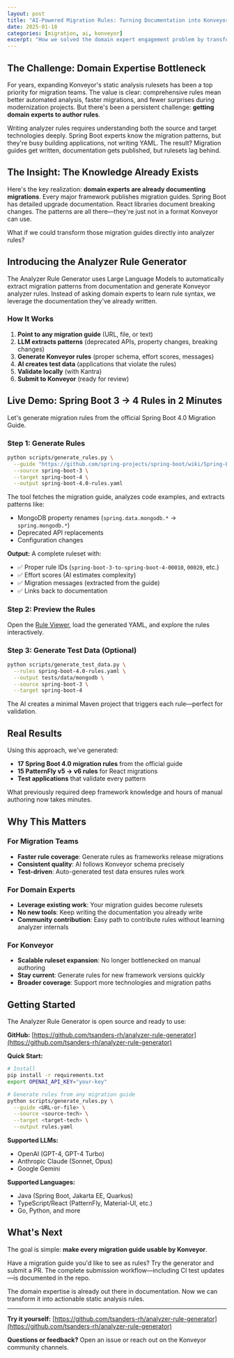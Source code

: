```yaml
---
layout: post
title: "AI-Powered Migration Rules: Turning Documentation into Konveyor Rulesets"
date: 2025-01-18
categories: [migration, ai, konveyor]
excerpt: "How we solved the domain expert engagement problem by transforming migration guides into analyzer rules"
---
```


## The Challenge: Domain Expertise Bottleneck

For years, expanding Konveyor's static analysis rulesets has been a top priority for migration teams. The value is clear: comprehensive rules mean better automated analysis, faster migrations, and fewer surprises during modernization projects. But there's been a persistent challenge: **getting domain experts to author rules**.

Writing analyzer rules requires understanding both the source and target technologies deeply. Spring Boot experts know the migration patterns, but they're busy building applications, not writing YAML. The result? Migration guides get written, documentation gets published, but rulesets lag behind.

## The Insight: The Knowledge Already Exists

Here's the key realization: **domain experts are already documenting migrations**. Every major framework publishes migration guides. Spring Boot has detailed upgrade documentation. React libraries document breaking changes. The patterns are all there—they're just not in a format Konveyor can use.

What if we could transform those migration guides directly into analyzer rules?

## Introducing the Analyzer Rule Generator

The Analyzer Rule Generator uses Large Language Models to automatically extract migration patterns from documentation and generate Konveyor analyzer rules. Instead of asking domain experts to learn rule syntax, we leverage the documentation they've already written.

### How It Works

1. **Point to any migration guide** (URL, file, or text)
2. **LLM extracts patterns** (deprecated APIs, property changes, breaking changes)
3. **Generate Konveyor rules** (proper schema, effort scores, messages)
4. **AI creates test data** (applications that violate the rules)
5. **Validate locally** (with Kantra)
6. **Submit to Konveyor** (ready for review)

## Live Demo: Spring Boot 3 → 4 Rules in 2 Minutes

Let's generate migration rules from the official Spring Boot 4.0 Migration Guide.

### Step 1: Generate Rules

```bash
python scripts/generate_rules.py \
  --guide "https://github.com/spring-projects/spring-boot/wiki/Spring-Boot-4.0-Migration-Guide" \
  --source spring-boot-3 \
  --target spring-boot-4 \
  --output spring-boot-4.0-rules.yaml
```

The tool fetches the migration guide, analyzes code examples, and extracts patterns like:
- MongoDB property renames (`spring.data.mongodb.*` → `spring.mongodb.*`)
- Deprecated API replacements
- Configuration changes

**Output:** A complete ruleset with:
- ✅ Proper rule IDs (`spring-boot-3-to-spring-boot-4-00010`, `00020`, etc.)
- ✅ Effort scores (AI estimates complexity)
- ✅ Migration messages (extracted from the guide)
- ✅ Links back to documentation

### Step 2: Preview the Rules

Open the [Rule Viewer](https://tsanders-rh.github.io/analyzer-rule-generator/rule-viewer.html), load the generated YAML, and explore the rules interactively.

### Step 3: Generate Test Data (Optional)

```bash
python scripts/generate_test_data.py \
  --rules spring-boot-4.0-rules.yaml \
  --output tests/data/mongodb \
  --source spring-boot-3 \
  --target spring-boot-4
```

The AI creates a minimal Maven project that triggers each rule—perfect for validation.

## Real Results

Using this approach, we've generated:
- **17 Spring Boot 4.0 migration rules** from the official guide
- **15 PatternFly v5 → v6 rules** for React migrations
- **Test applications** that validate every pattern

What previously required deep framework knowledge and hours of manual authoring now takes minutes.

## Why This Matters

### For Migration Teams
- **Faster rule coverage**: Generate rules as frameworks release migrations
- **Consistent quality**: AI follows Konveyor schema precisely
- **Test-driven**: Auto-generated test data ensures rules work

### For Domain Experts
- **Leverage existing work**: Your migration guides become rulesets
- **No new tools**: Keep writing the documentation you already write
- **Community contribution**: Easy path to contribute rules without learning analyzer internals

### For Konveyor
- **Scalable ruleset expansion**: No longer bottlenecked on manual authoring
- **Stay current**: Generate rules for new framework versions quickly
- **Broader coverage**: Support more technologies and migration paths

## Getting Started

The Analyzer Rule Generator is open source and ready to use:

**GitHub:** [https://github.com/tsanders-rh/analyzer-rule-generator](https://github.com/tsanders-rh/analyzer-rule-generator)

**Quick Start:**
```bash
# Install
pip install -r requirements.txt
export OPENAI_API_KEY="your-key"

# Generate rules from any migration guide
python scripts/generate_rules.py \
  --guide <URL-or-file> \
  --source <source-tech> \
  --target <target-tech> \
  --output rules.yaml
```

**Supported LLMs:**
- OpenAI (GPT-4, GPT-4 Turbo)
- Anthropic Claude (Sonnet, Opus)
- Google Gemini

**Supported Languages:**
- Java (Spring Boot, Jakarta EE, Quarkus)
- TypeScript/React (PatternFly, Material-UI, etc.)
- Go, Python, and more

## What's Next

The goal is simple: **make every migration guide usable by Konveyor**.

Have a migration guide you'd like to see as rules? Try the generator and submit a PR. The complete submission workflow—including CI test updates—is documented in the repo.

The domain expertise is already out there in documentation. Now we can transform it into actionable static analysis rules.

---

**Try it yourself:** [https://github.com/tsanders-rh/analyzer-rule-generator](https://github.com/tsanders-rh/analyzer-rule-generator)

**Questions or feedback?** Open an issue or reach out on the Konveyor community channels.
